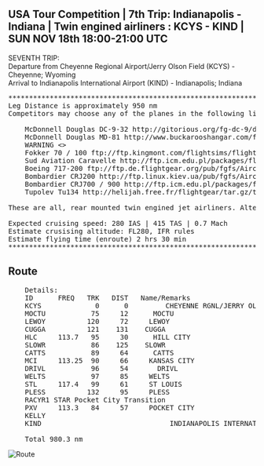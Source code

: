 USA Tour Competition | 7th Trip: Indianapolis - Indiana | Twin engined
airliners : KCYS - KIND | SUN NOV 18th 18:00-21:00 UTC
------------------------------------------------------------------------------------------------------------------------------------


SEVENTH TRIP:<br>
Departure from Cheyenne Regional Airport/Jerry Olson Field (KCYS) - Cheyenne; Wyoming<br>
Arrival to Indianapolis International Airport (KIND) - Indianapolis; Indiana<br>

<pre>
**********************************************************************************************************************************
Leg Distance is approximately 950 nm
Competitors may choose any of the planes in the following list,

    McDonnell Douglas DC-9-32 http://gitorious.org/fg-dc-9/dc-9-32
    McDonnell Douglas MD-81 http://www.buckarooshangar.com/flightgear/MD-81.zip
    WARNING <<There is an MD81 out there for FlightGear. However, it's not optimized for FG 2.6 (or not even 2.0...) -plus, it doesn't work on 2.4, so getting it really isn't worth it>>
    Fokker 70 / 100 ftp://ftp.kingmont.com/flightsims/flightgear/Aircraft-2.8/fokker100_20120717.zip
    Sud Aviation Caravelle http://ftp.icm.edu.pl/packages/flightgear/Aircraft-2.8/Caravelle_20120506.zip
    Boeing 717-200 ftp://ftp.de.flightgear.org/pub/fgfs/Aircraft-2.8/717_20110401.zip
    Bombardier CRJ200 http://ftp.linux.kiev.ua/pub/fgfs/Aircraft-2.8/CRJ-200_2.zip
    Bombardier CRJ700 / 900 http://ftp.icm.edu.pl/packages/flightgear/Aircraft-2.8/CRJ700-family_1.1.0.zip
    Tupolev Tu134 http://helijah.free.fr/flightgear/tar.gz/tu134-17-08-2012.tar.gz

These are all, rear mounted twin engined jet airliners. Alternatively bring any plane of your choice to company the players ;)

Expected cruising speed: 280 IAS | 415 TAS | 0.7 Mach
Estimate crusising altitude: FL280, IFR rules
Estimate flying time (enroute) 2 hrs 30 min
*************************************************************************************************************************
</pre>

Route
------
<pre>
    Details:
    ID      FREQ   TRK   DIST   Name/Remarks
    KCYS             0      0         CHEYENNE RGNL/JERRY OLSON FIELKC
    MOCTU           75     12      MOCTU
    LEWOY          120     72     LEWOY
    CUGGA          121    131    CUGGA
    HLC     113.7   95     30      HILL CITY
    SLOWR           86    125    SLOWR
    CATTS           89     64      CATTS
    MCI     113.25  90     66     KANSAS CITY
    DRIVL           96     54       DRIVL
    WELTS           97     85     WELTS
    STL     117.4   99     61     ST LOUIS
    PLESS          132     95     PLESS
    RACYR1 STAR Pocket City Transition
    PXV     113.3   84     57     POCKET CITY
    KELLY
    KIND                               INDIANAPOLIS INTERNATIONAL

    Total 980.3 nm
</pre>

![Route](http://i48.tinypic.com/2mqpxlj.png)
